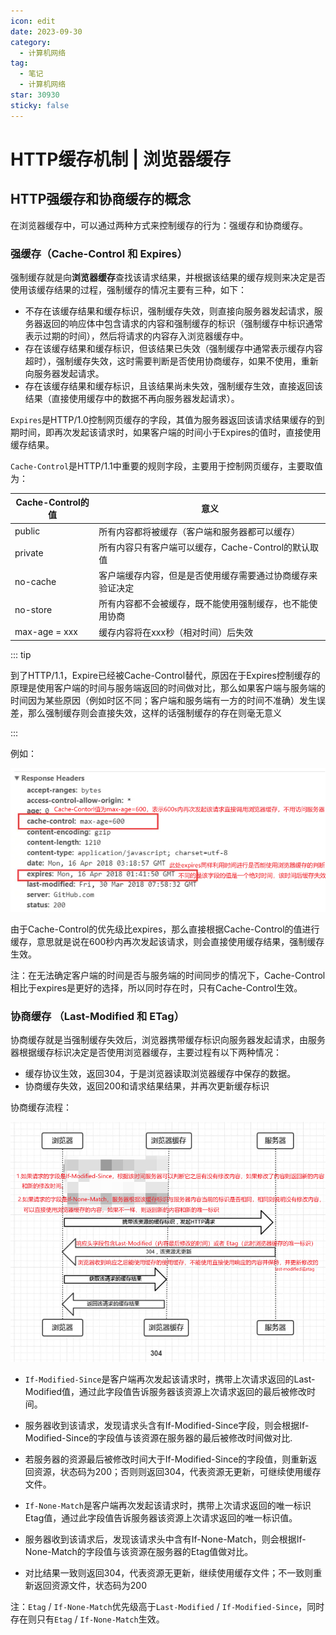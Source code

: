 ```yaml
---
icon: edit
date: 2023-09-30
category:
  - 计算机网络
tag:
  - 笔记
  - 计算机网络
star: 30930
sticky: false
---
```


# HTTP缓存机制 | 浏览器缓存

## HTTP强缓存和协商缓存的概念

在浏览器缓存中，可以通过两种方式来控制缓存的行为：强缓存和协商缓存。

<!-- more -->

### **强缓存**（Cache-Control 和 Expires）

强制缓存就是向**浏览器缓存**查找该请求结果，并根据该结果的缓存规则来决定是否使用该缓存结果的过程，强制缓存的情况主要有三种，如下：

- 不存在该缓存结果和缓存标识，强制缓存失效，则直接向服务器发起请求，服务器返回的响应体中包含请求的内容和强制缓存的标识（强制缓存中标识通常表示过期的时间），然后将请求的内容存入浏览器缓存中。
- 存在该缓存结果和缓存标识，但该结果已失效（强制缓存中通常表示缓存内容超时），强制缓存失效，这时需要判断是否使用协商缓存，如果不使用，重新向服务器发起请求。
- 存在该缓存结果和缓存标识，且该结果尚未失效，强制缓存生效，直接返回该结果（直接使用缓存中的数据不再向服务器发起请求）。

`Expires`是HTTP/1.0控制网页缓存的字段，其值为服务器返回该请求结果缓存的到期时间，即再次发起该请求时，如果客户端的时间小于Expires的值时，直接使用缓存结果。

`Cache-Control`是HTTP/1.1中重要的规则字段，主要用于控制网页缓存，主要取值为：

| Cache-Control的值 | 意义                                                       |
| ----------------- | ---------------------------------------------------------- |
| public            | 所有内容都将被缓存（客户端和服务器都可以缓存）             |
| private           | 所有内容只有客户端可以缓存，Cache-Control的默认取值        |
| no-cache          | 客户端缓存内容，但是是否使用缓存需要通过协商缓存来验证决定 |
| no-store          | 所有内容都不会被缓存，既不能使用强制缓存，也不能使用协商   |
| max-age = xxx     | 缓存内容将在xxx秒（相对时间）后失效                        |

::: tip

到了HTTP/1.1，Expire已经被Cache-Control替代，原因在于Expires控制缓存的原理是使用客户端的时间与服务端返回的时间做对比，那么如果客户端与服务端的时间因为某些原因（例如时区不同；客户端和服务端有一方的时间不准确）发生误差，那么强制缓存则会直接失效，这样的话强制缓存的存在则毫无意义

:::

例如：

![image-20230930192821878](./assets/image-20230930192821878.png)

由于Cache-Control的优先级比expires，那么直接根据Cache-Control的值进行缓存，意思就是说在600秒内再次发起该请求，则会直接使用缓存结果，强制缓存生效。

注：在无法确定客户端的时间是否与服务端的时间同步的情况下，Cache-Control相比于expires是更好的选择，所以同时存在时，只有Cache-Control生效。

### 协商缓存 （Last-Modified 和 ETag）

协商缓存就是当强制缓存失效后，浏览器携带缓存标识向服务器发起请求，由服务器根据缓存标识决定是否使用浏览器缓存，主要过程有以下两种情况：

- 缓存协议生效，返回304，于是浏览器读取浏览器缓存中保存的数据。
- 协商缓存失效，返回200和请求结果结果，并再次更新缓存标识

协商缓存流程：

![image-20230930195405332](./assets/image-20230930195405332.png)

- `If-Modified-Since`是客户端再次发起该请求时，携带上次请求返回的Last-Modified值，通过此字段值告诉服务器该资源上次请求返回的最后被修改时间。
- 服务器收到该请求，发现请求头含有If-Modified-Since字段，则会根据If-Modified-Since的字段值与该资源在服务器的最后被修改时间做对比.
- 若服务器的资源最后被修改时间大于If-Modified-Since的字段值，则重新返回资源，状态码为200；否则则返回304，代表资源无更新，可继续使用缓存文件。


- `If-None-Match`是客户端再次发起该请求时，携带上次请求返回的唯一标识Etag值，通过此字段值告诉服务器该资源上次请求返回的唯一标识值。
- 服务器收到该请求后，发现该请求头中含有If-None-Match，则会根据If-None-Match的字段值与该资源在服务器的Etag值做对比。
- 对比结果一致则返回304，代表资源无更新，继续使用缓存文件；不一致则重新返回资源文件，状态码为200

注：`Etag` / `If-None-Match`优先级高于`Last-Modified` / `If-Modified-Since`，同时存在则只有`Etag` / `If-None-Match`生效。

